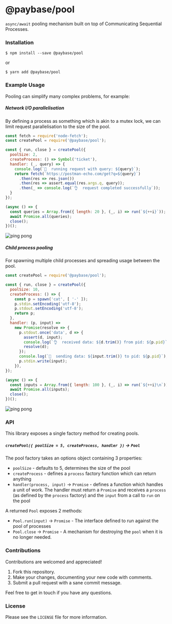# @paybase/pool

`async/await` pooling mechanism built on top of Communicating Sequential Processes.

### Installation

```
$ npm install --save @paybase/pool
```

or

```
$ yarn add @paybase/pool
```

### Example Usage

Pooling can simplify many complex problems, for example:

##### Network I/O parallelisation

By defining a process as something which is akin to a mutex lock, we can limit request parallelisation to the size of the pool.

```javascript
const fetch = require('node-fetch');
const createPool = require('@paybase/pool');

const { run, close } = createPool({
  poolSize: 2,
  createProcess: () => Symbol('ticket'),
  handler: (_, query) => {
    console.log(`🚀  running request with query: ${query}`);
    return fetch(`https://postman-echo.com/get?q=${query}`)
      .then(res => res.json())
      .then(res => assert.equal(res.args.q, query));
      .then(_ => console.log(`👌  request completed successfully`));
  }
});

(async () => {
  const queries = Array.from({ length: 20 }, (_, i) => run(`${++i}`));
  await Promise.all(queries);
  close();
})();
```

![ping pong](/assets/pingpong.gif?raw=true)

##### Child process pooling

For spawning multiple child processes and spreading usage between the pool.

```javascript
const createPool = require('@paybase/pool');

const { run, close } = createPool({
  poolSize: 10,
  createProcess: () => {
    const p = spawn('cat', [ '-' ]);
    p.stdin.setEncoding('utf-8');
    p.stdout.setEncoding('utf-8'); 
    return p;
  },
  handler: (p, input) =>
    new Promise(resolve => {
      p.stdout.once('data', d => {
        assert(d, input);
        console.log(`👌  received data: ${d.trim()} from pid: ${p.pid}`);
        resolve(d);
      });
      console.log(`🚀  sending data: ${input.trim()} to pid: ${p.pid}`);
      p.stdin.write(input);
    }),   
});

(async () => {
  const inputs = Array.from({ length: 100 }, (_, i) => run(`${++i}\n`));
  await Promise.all(inputs);
  close();
})();
```

![ping pong](/assets/pingpong.gif?raw=true)

### API

This library exposes a single factory method for creating pools.

##### `createPool({ poolSize = 5, createProcess, handler })` -> `Pool`

The pool factory takes an options object containing 3 properties:

- `poolSize` - defaults to 5, determines the size of the pool
- `createProcess` - defines a `process` factory function which can return anything
- `handler(process, input)` -> `Promise` - defines a function which handles a unit of work. The handler must return a `Promise` and receives a `process` (as defined by the `process` factory) and the `input` from a call to `run` on the pool

A returned `Pool` exposes 2 methods:

- `Pool.run(input)` -> `Promise` - The interface defined to run against the pool of processes
- `Pool.close` -> `Promise` - A mechanism for destroying the `pool` when it is no longer needed.

### Contributions

Contributions are welcomed and appreciated!

1. Fork this repository.
1. Make your changes, documenting your new code with comments.
1. Submit a pull request with a sane commit message.

Feel free to get in touch if you have any questions.

### License

Please see the `LICENSE` file for more information.
